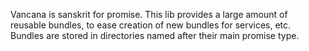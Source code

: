 Vancana is sanskrit for promise. This lib provides a large amount of reusable
bundles, to ease creation of new bundles for services, etc.
Bundles are stored in directories named after their main promise type.

